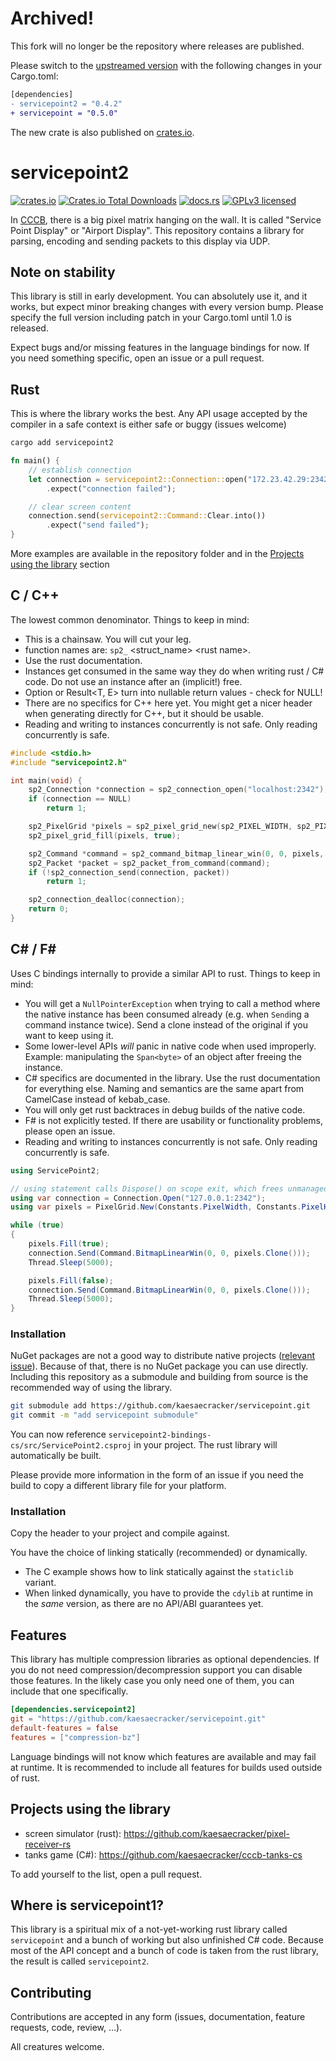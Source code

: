 # Archived!

This fork will no longer be the repository where releases are published.

Please switch to the [upstreamed version](https://github.com/cccb/servicepoint) with the following changes in your Cargo.toml:

```diff
[dependencies]
- servicepoint2 = "0.4.2"
+ servicepoint = "0.5.0"
```

The new crate is also published on [crates.io](https://crates.io/crates/servicepoint).

# servicepoint2

[![crates.io](https://img.shields.io/crates/v/servicepoint2.svg)](https://crates.io/crates/servicepoint2)
[![Crates.io Total Downloads](https://img.shields.io/crates/d/servicepoint2)](https://crates.io/crates/servicepoint2)
[![docs.rs](https://img.shields.io/docsrs/servicepoint2)](https://docs.rs/servicepoint2/latest/servicepoint2/)
[![GPLv3 licensed](https://img.shields.io/crates/l/servicepoint2)](./LICENSE)

In [CCCB](https://berlin.ccc.de/), there is a big pixel matrix hanging on the wall. It is called  "Service Point
Display" or "Airport Display".
This repository contains a library for parsing, encoding and sending packets to this display via UDP.

## Note on stability

This library is still in early development.
You can absolutely use it, and it works, but expect minor breaking changes with every version bump.
Please specify the full version including patch in your Cargo.toml until 1.0 is released.

Expect bugs and/or missing features in the language bindings for now. If you need something specific, open an issue or a pull request.

## Rust

This is where the library works the best.
Any API usage accepted by the compiler in a safe context is either safe or buggy (issues welcome)

```bash
cargo add servicepoint2
```

```rust
fn main() {
    // establish connection
    let connection = servicepoint2::Connection::open("172.23.42.29:2342")
        .expect("connection failed");

    // clear screen content
    connection.send(servicepoint2::Command::Clear.into())
        .expect("send failed");
}
```

More examples are available in the repository folder and in the [Projects using the library]() section

## C / C++

The lowest common denominator. Things to keep in mind:

- This is a chainsaw. You will cut your leg.
- function names are: `sp2_` \<struct_name\> \<rust name\>.
- Use the rust documentation.
- Instances get consumed in the same way they do when writing rust / C# code. Do not use an instance after an (implicit!) free.
- Option<T> or Result<T, E> turn into nullable return values - check for NULL!
- There are no specifics for C++ here yet. You might get a nicer header when generating directly for C++, but it should be usable.
- Reading and writing to instances concurrently is not safe. Only reading concurrently is safe.

```c++
#include <stdio.h>
#include "servicepoint2.h"

int main(void) {
    sp2_Connection *connection = sp2_connection_open("localhost:2342");
    if (connection == NULL)
        return 1;

    sp2_PixelGrid *pixels = sp2_pixel_grid_new(sp2_PIXEL_WIDTH, sp2_PIXEL_HEIGHT);
    sp2_pixel_grid_fill(pixels, true);

    sp2_Command *command = sp2_command_bitmap_linear_win(0, 0, pixels, Uncompressed);
    sp2_Packet *packet = sp2_packet_from_command(command);
    if (!sp2_connection_send(connection, packet))
        return 1;

    sp2_connection_dealloc(connection);
    return 0;
}
```

## C# / F#

Uses C bindings internally to provide a similar API to rust. Things to keep in mind:

- You will get a `NullPointerException` when trying to call a method where the native instance has been consumed already (e.g. when `Send`ing a command instance twice). Send a clone instead of the original if you want to keep using it.
- Some lower-level APIs _will_ panic in native code when used improperly.
  Example: manipulating the `Span<byte>` of an object after freeing the instance.
- C# specifics are documented in the library. Use the rust documentation for everything else. Naming and semantics are the same apart from CamelCase instead of kebab_case.
- You will only get rust backtraces in debug builds of the native code.
- F# is not explicitly tested. If there are usability or functionality problems, please open an issue.
- Reading and writing to instances concurrently is not safe. Only reading concurrently is safe.

```csharp
using ServicePoint2;

// using statement calls Dispose() on scope exit, which frees unmanaged instances
using var connection = Connection.Open("127.0.0.1:2342");
using var pixels = PixelGrid.New(Constants.PixelWidth, Constants.PixelHeight);

while (true)
{
    pixels.Fill(true);
    connection.Send(Command.BitmapLinearWin(0, 0, pixels.Clone()));
    Thread.Sleep(5000);

    pixels.Fill(false);
    connection.Send(Command.BitmapLinearWin(0, 0, pixels.Clone()));
    Thread.Sleep(5000);
}
```

### Installation

NuGet packages are not a good way to distribute native projects ([relevant issue](https://github.com/dotnet/sdk/issues/33845)).
Because of that, there is no NuGet package you can use directly.
Including this repository as a submodule and building from source is the recommended way of using the library.

```bash
git submodule add https://github.com/kaesaecracker/servicepoint.git
git commit -m "add servicepoint submodule"
```

You can now reference `servicepoint2-bindings-cs/src/ServicePoint2.csproj` in your project.
The rust library will automatically be built.

Please provide more information in the form of an issue if you need the build to copy a different library file for your platform.

### Installation

Copy the header to your project and compile against.

You have the choice of linking statically (recommended) or dynamically.
- The C example shows how to link statically against the `staticlib` variant.
- When linked dynamically, you have to provide the `cdylib` at runtime in the _same_ version, as there are no API/ABI guarantees yet.

## Features

This library has multiple compression libraries as optional dependencies.
If you do not need compression/decompression support you can disable those features.
In the likely case you only need one of them, you can include that one specifically.

```toml
[dependencies.servicepoint2]
git = "https://github.com/kaesaecracker/servicepoint.git"
default-features = false
features = ["compression-bz"]
```

Language bindings will not know which features are available and may fail at runtime.
It is recommended to include all features for builds used outside of rust.

## Projects using the library

- screen simulator (rust): https://github.com/kaesaecracker/pixel-receiver-rs
- tanks game (C#): https://github.com/kaesaecracker/cccb-tanks-cs

To add yourself to the list, open a pull request.

## Where is servicepoint1?

This library is a spiritual mix of a not-yet-working rust library called `servicepoint` and a bunch of working but also unfinished C# code. Because most of the API concept and a bunch of code is taken from the rust library, the result is called `servicepoint2`.

## Contributing

Contributions are accepted in any form (issues, documentation, feature requests, code, review, ...).

All creatures welcome.
